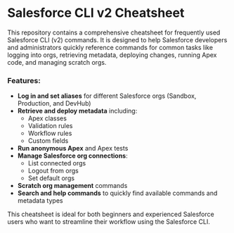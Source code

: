 # Salesforce CLI v2 Cheatsheet

This repository contains a comprehensive cheatsheet for frequently used Salesforce CLI (v2) commands. It is designed to help Salesforce developers and administrators quickly reference commands for common tasks like logging into orgs, retrieving metadata, deploying changes, running Apex code, and managing scratch orgs.

### Features:
- **Log in and set aliases** for different Salesforce orgs (Sandbox, Production, and DevHub)
- **Retrieve and deploy metadata** including:
  - Apex classes
  - Validation rules
  - Workflow rules
  - Custom fields
- **Run anonymous Apex** and Apex tests
- **Manage Salesforce org connections**:
  - List connected orgs
  - Logout from orgs
  - Set default orgs
- **Scratch org management** commands
- **Search and help commands** to quickly find available commands and metadata types

This cheatsheet is ideal for both beginners and experienced Salesforce users who want to streamline their workflow using the Salesforce CLI.
